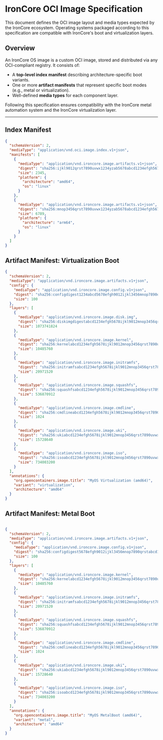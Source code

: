 # IronCore OCI Image Specification

This document defines the OCI image layout and media types expected by the IronCore ecosystem. Operating systems packaged according to this specification are compatible with IronCore's boot and virtualization layers.

## Overview

An IronCore OS image is a custom OCI image, stored and distributed via any OCI-compliant registry. It consists of:

- A **top-level index manifest** describing architecture-specific boot variants.
- One or more **artifact manifests** that represent specific boot modes (e.g., metal or virtualization).
- Well-defined **media types** for each component layer.

Following this specification ensures compatibility with the IronCore metal automation system and the IronCore virtualization layer.

---

## Index Manifest

```json
{
  "schemaVersion": 2,
  "mediaType": "application/vnd.oci.image.index.v1+json",
  "manifests": [
    {
      "mediaType": "application/vnd.ironcore.image.artifacts.v1+json",
      "digest": "sha256:ijkl9012qrst7890uvwx1234yzab5678abcd1234efgh5678mnop3456",
      "size": 2345,
      "platform": {
        "architecture": "amd64",
        "os": "linux"
      }
    },
    {
      "mediaType": "application/vnd.ironcore.image.artifacts.v1+json",
      "digest": "sha256:mnop3456qrst7890uvwx1234yzab5678abcd1234efgh5678ijkl9012",
      "size": 6789,
      "platform": {
        "architecture": "arm64",
        "os": "linux"
      }
    }
  ]
}
```

## Artifact Manifest: Virtualization Boot

```json
{
  "schemaVersion": 2,
  "mediaType": "application/vnd.ironcore.image.artifacts.v1+json",
  "config": {
    "mediaType": "application/vnd.ironcore.image.config.v1+json",
    "digest": "sha256:configdigest1234abcd5678efgh9012ijkl3456mnop7890qrst",
    "size": 100
  },
  "layers": [
    {
      "mediaType": "application/vnd.ironcore.image.disk.img",
      "digest": "sha256:diskimgdigestabcd1234efgh5678ijkl9012mnop3456qrst7890",
      "size": 1073741824
    },
    {
      "mediaType": "application/vnd.ironcore.image.kernel",
      "digest": "sha256:kernelabcd1234efgh5678ijkl9012mnop3456qrst7890uvwx1234",
      "size": 10485760
    },
    {
      "mediaType": "application/vnd.ironcore.image.initramfs",
      "digest": "sha256:initramfsabcd1234efgh5678ijkl9012mnop3456qrst7890uvwx1234",
      "size": 20971520
    },
    {
      "mediaType": "application/vnd.ironcore.image.squashfs",
      "digest": "sha256:squashfsabcd1234efgh5678ijkl9012mnop3456qrst7890uvwx1234",
      "size": 536870912
    },
    {
      "mediaType": "application/vnd.ironcore.image.cmdline",
      "digest": "sha256:cmdlineabcd1234efgh5678ijkl9012mnop3456qrst7890uvwx1234",
      "size": 1024
    },
    {
      "mediaType": "application/vnd.ironcore.image.uki",
      "digest": "sha256:ukiabcd1234efgh5678ijkl9012mnop3456qrst7890uvwx1234",
      "size": 15728640
    },
    {
      "mediaType": "application/vnd.ironcore.image.iso",
      "digest": "sha256:isoabcd1234efgh5678ijkl9012mnop3456qrst7890uvwx1234",
      "size": 734003200
    }
  ],
  "annotations": {
    "org.opencontainers.image.title": "MyOS Virtualization (amd64)",
    "variant": "virtualization",
    "architecture": "amd64"
  }
}
```
## Artifact Manifest: Metal Boot

```json

{
  "schemaVersion": 2,
  "mediaType": "application/vnd.ironcore.image.artifacts.v1+json",
  "config": {
    "mediaType": "application/vnd.ironcore.image.config.v1+json",
    "digest": "sha256:configdigest5678efgh9012ijkl3456mnop7890qrstabcd1234",
    "size": 100
  },
  "layers": [
    {
      "mediaType": "application/vnd.ironcore.image.kernel",
      "digest": "sha256:kernelabcd1234efgh5678ijkl9012mnop3456qrst7890uvwx1234",
      "size": 10485760
    },
    {
      "mediaType": "application/vnd.ironcore.image.initramfs",
      "digest": "sha256:initramfsabcd1234efgh5678ijkl9012mnop3456qrst7890uvwx1234",
      "size": 20971520
    },
    {
      "mediaType": "application/vnd.ironcore.image.squashfs",
      "digest": "sha256:squashfsabcd1234efgh5678ijkl9012mnop3456qrst7890uvwx1234",
      "size": 536870912
    },
    {
      "mediaType": "application/vnd.ironcore.image.cmdline",
      "digest": "sha256:cmdlineabcd1234efgh5678ijkl9012mnop3456qrst7890uvwx1234",
      "size": 1024
    },
    {
      "mediaType": "application/vnd.ironcore.image.uki",
      "digest": "sha256:ukiabcd1234efgh5678ijkl9012mnop3456qrst7890uvwx1234",
      "size": 15728640
    },
    {
      "mediaType": "application/vnd.ironcore.image.iso",
      "digest": "sha256:isoabcd1234efgh5678ijkl9012mnop3456qrst7890uvwx1234",
      "size": 734003200
    }
  ],
  "annotations": {
    "org.opencontainers.image.title": "MyOS MetalBoot (amd64)",
    "variant": "metal",
    "architecture": "amd64"
  }
}
```


